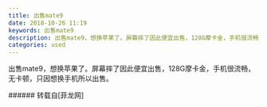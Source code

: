 ```yaml
---
title: 出售mate9
date: 2018-10-26 11:19
keywords: 出售mate9
description: 出售mate9，想换苹果了。屏幕摔了因此便宜出售，128G摩卡金，手机很流畅，无卡顿，只因想换手机所以出售。
categories: used
---
```

<td class="t_f" id="postmessage_2168167">

出售mate9，想换苹果了。屏幕摔了因此便宜出售，128G摩卡金，手机很流畅，无卡顿，只因想换手机所以出售。<br/>
<img alt="" border="0" class="zoom" data-cf-modified-548fa264eac4fedcdd6567ca-="" file="http://www.flw.ph/data/appbyme/upload/image/201810/26/CGSBPvBPxN0D.jpg" id="aimg_r1AEV" lazyloadthumb="1" onclick="" onmouseover="" src="http://www.flw.ph/data/appbyme/upload/image/201810/26/CGSBPvBPxN0D.jpg"/><br/>
</td>
###### 转载自[菲龙网]